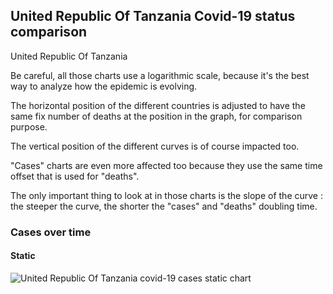 ## United Republic Of Tanzania Covid-19 status comparison 

United Republic Of Tanzania



Be careful, all those charts use a logarithmic scale, because it's the best way to analyze how the epidemic is evolving.
 
The horizontal position of the different countries is adjusted to have the same fix number of deaths at the position in the graph, for comparison purpose.

The vertical position of the different curves is of course impacted too.

"Cases" charts are even more affected too because they use the same time offset that is used for "deaths".

The only important thing to look at in those charts is the slope of the curve : the steeper the curve, the shorter the "cases" and "deaths" doubling time.



 
### Cases over time
 
#### Static
![United Republic Of Tanzania covid-19 cases static chart](https://raw.githubusercontent.com/madlag/coronavirus_study/master/notebooks/graphs/2020-03-20/countries/United_Republic_Of_Tanzania/2020-03-20_United_Republic_Of_Tanzania_deaths.png "United Republic Of Tanzania covid-19 cases static chart")   

